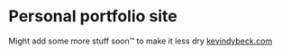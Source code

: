 # Personal portfolio site
Might add some more stuff soon™ to make it less dry
[kevindybeck.com](https://kevindybeck.com)

